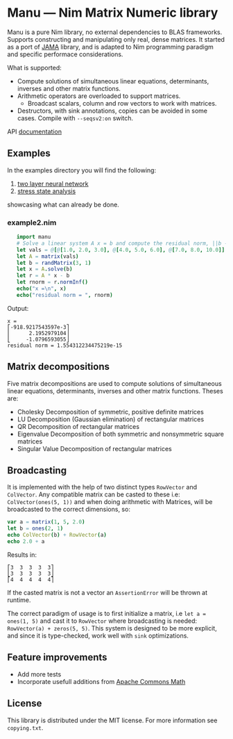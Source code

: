 # Manu — Nim Matrix Numeric library

Manu is a pure Nim library, no external dependencies to BLAS frameworks.
Supports constructing and manipulating only real, dense matrices.
It started as a port of [JAMA](https://math.nist.gov/javanumerics/jama/)
library, and is adapted to Nim programming paradigm and specific performace considerations.

What is supported:

- Compute solutions of simultaneous linear equations, determinants, inverses and other matrix functions.
- Arithmetic operators are overloaded to support matrices.
  * Broadcast scalars, column and row vectors to work with matrices.
- Destructors, with sink annotations, copies can be avoided in some cases. Compile with ``--seqsv2:on`` switch.

API [documentation](https://b3liever.github.io/manu/)

## Examples

In the examples directory you will find the following:

1. [two layer neural network](https://github.com/b3liever/manu/blob/master/examples/neural.nim>)
2. [stress state analysis](https://github.com/b3liever/manu/blob/master/examples/mohr.nim>)

showcasing what can already be done.

### example2.nim

```nim
   import manu
   # Solve a linear system A x = b and compute the residual norm, ||b - A x||.
   let vals = @[@[1.0, 2.0, 3.0], @[4.0, 5.0, 6.0], @[7.0, 8.0, 10.0]]
   let A = matrix(vals)
   let b = randMatrix(3, 1)
   let x = A.solve(b)
   let r = A * x - b
   let rnorm = r.normInf()
   echo("x =\n", x)
   echo("residual norm = ", rnorm)
```

Output:

```
x =
⎡-918.9217543597e-3⎤
⎢      2.1952979104⎥
⎣     -1.0796593055⎦
residual norm = 1.554312234475219e-15
```

## Matrix decompositions

Five matrix decompositions are used to compute solutions of simultaneous linear equations,
determinants, inverses and other matrix functions. Theses are:

- Cholesky Decomposition of symmetric, positive definite matrices
- LU Decomposition (Gaussian elimination) of rectangular matrices
- QR Decomposition of rectangular matrices
- Eigenvalue Decomposition of both symmetric and nonsymmetric square matrices
- Singular Value Decomposition of rectangular matrices

## Broadcasting

It is implemented with the help of two distinct types ``RowVector`` and ``ColVector``.
Any compatible matrix can be casted to these i.e: ``ColVector(ones(5, 1))`` and when
doing arithmetic with Matrices, will be broadcasted to the correct dimensions, so:

```nim
var a = matrix(1, 5, 2.0)
let b = ones(2, 1)
echo ColVector(b) + RowVector(a)
echo 2.0 + a
```

Results in:

```
⎡3  3  3  3  3⎤
⎣3  3  3  3  3⎦
⎡4  4  4  4  4⎤
```

If the casted matrix is not a vector an ``AssertionError`` will be thrown at runtime.

The correct paradigm of usage is to first initialize a matrix, i.e ``let a = ones(1, 5)`` and cast it
to ``RowVector`` where broadcasting is needed: ``RowVector(a) + zeros(5, 5)``.
This system is designed to be more explicit, and since it is type-checked, work well with ``sink`` optimizations.

## Feature improvements
- Add more tests
- Incorporate usefull additions from [Apache Commons Math](https://github.com/apache/commons-math)

## License
This library is distributed under the MIT license. For more information see `copying.txt`.
